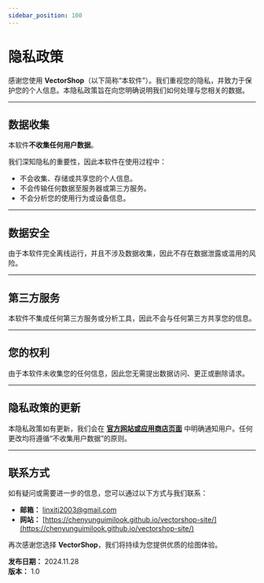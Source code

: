 ```yaml
---
sidebar_position: 100
---
```


# 隐私政策

感谢您使用 **VectorShop**（以下简称“本软件”）。我们重视您的隐私，并致力于保护您的个人信息。本隐私政策旨在向您明确说明我们如何处理与您相关的数据。

---

## 数据收集

本软件**不收集任何用户数据**。

我们深知隐私的重要性，因此本软件在使用过程中：

- 不会收集、存储或共享您的个人信息。
- 不会传输任何数据至服务器或第三方服务。
- 不会分析您的使用行为或设备信息。

---

## 数据安全

由于本软件完全离线运行，并且不涉及数据收集，因此不存在数据泄露或滥用的风险。

---

## 第三方服务

本软件不集成任何第三方服务或分析工具，因此不会与任何第三方共享您的信息。

---

## 您的权利

由于本软件未收集您的任何信息，因此您无需提出数据访问、更正或删除请求。

---

## 隐私政策的更新

本隐私政策如有更新，我们会在 **[官方网站或应用商店页面](https://chenyunguimilook.github.io/vectorshop-site/)** 中明确通知用户。任何更改均将遵循“不收集用户数据”的原则。

---

## 联系方式

如有疑问或需要进一步的信息，您可以通过以下方式与我们联系：

- **邮箱：** linxitj2003@gmail.com  
- **网站：** [https://chenyunguimilook.github.io/vectorshop-site/](https://chenyunguimilook.github.io/vectorshop-site/)

再次感谢您选择 **VectorShop**，我们将持续为您提供优质的绘图体验。

**发布日期：** 2024.11.28  
**版本：** 1.0